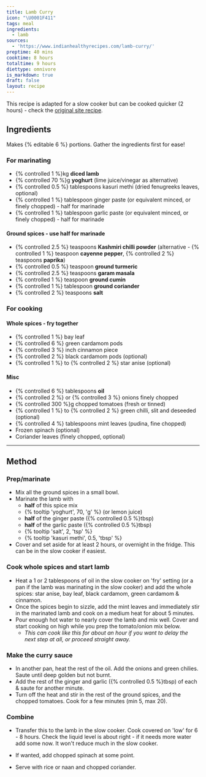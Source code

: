 ```yaml
---
title: Lamb Curry
icon: "\U0001F411"
tags: meal
ingredients:
  - lamb
sources:
  - 'https://www.indianhealthyrecipes.com/lamb-curry/'
preptime: 40 mins
cooktime: 8 hours
totaltime: 9 hours
diettype: omnivore
is_markdown: true
draft: false
layout: recipe
---
```


This recipe is adapted for a slow cooker but can be cooked quicker (2 hours) - check the [original site recipe](#sources).

## Ingredients

Makes {% editable 6 %} portions. Gather the ingredients first for ease!

### For marinating

* {% controlled 1 %}kg **diced lamb**
* {% controlled 70 %}g **yoghurt** (lime juice/vinegar as alternative)
* {% controlled 0.5 %} tablespoons kasuri methi (dried fenugreeks leaves, optional)
* {% controlled 1 %} tablespoon ginger paste (or equivalent minced, or finely chopped) - half for marinade
* {% controlled 1 %} tablespoon garlic paste (or equivalent minced, or finely chopped) - half for marinade

#### Ground spices - use half for marinade

* {% controlled 2.5 %} teaspoons **Kashmiri chilli powder** (alternative - {% controlled 1 %} teaspoon **cayenne pepper**, {% controlled 2 %} teaspoons **paprika**)
* {% controlled 0.5 %} teaspoon **ground turmeric**
* {% controlled 2.5 %} teaspoons **garam masala**
* {% controlled 1 %} teaspoon **ground cumin**
* {% controlled 1 %} tablespoon **ground coriander**
* {% controlled 2 %} teaspoons **salt**

### For cooking

#### Whole spices - fry together

* {% controlled 1 %} bay leaf
* {% controlled 6 %} green cardamom pods
* {% controlled 3 %} inch cinnamon piece
* {% controlled 2 %} black cardamom pods (optional)
* {% controlled 1 %} to {% controlled 2 %} star anise (optional)

#### Misc

* {% controlled 6 %} tablespoons **oil**
* {% controlled 2 %} or {% controlled 3 %} onions finely chopped
* {% controlled 300 %}g chopped tomatoes (fresh or tinned)
* {% controlled 1 %} to {% controlled 2 %} green chilli, slit and deseeded (optional)
* {% controlled 4 %} tablespoons mint leaves (pudina, fine chopped)
* Frozen spinach (optional)
* Coriander leaves (finely chopped, optional)

---

## Method

### Prep/marinate

* Mix all the ground spices in a small bowl.
* Marinate the lamb with
  * **half** of this spice mix
  * {% tooltip 'yoghurt', 70, 'g' %} (or lemon juice)
  * **half** of the ginger paste ({% controlled 0.5 %}tbsp)
  * **half** of the garlic paste ({% controlled 0.5 %}tbsp)
  * {% tooltip 'salt', 2, 'tsp' %}
  * {% tooltip 'kasuri methi', 0.5, 'tbsp' %}
* Cover and set aside for at least 2 hours, or overnight in the fridge. This can be in the slow cooker if easiest.

### Cook whole spices and start lamb

* Heat a 1 or 2 tablespoons of oil in the slow cooker on 'fry' setting (or a pan if the lamb was marinating in the slow cooker) and add the whole spices: star anise, bay leaf, black cardamom, green cardamom & cinnamon.
* Once the spices begin to sizzle, add the mint leaves and immediately stir in the marinated lamb and cook on a medium heat for about 5 minutes.
* Pour enough hot water to nearly cover the lamb and mix well. Cover and start cooking on high while you prep the tomato/onion mix below.
  * *This can cook like this for about an hour if you want to delay the next step at all, or proceed straight away.*

### Make the curry sauce

* In another pan, heat the rest of the oil. Add the onions and
  green chilies. Saute until deep golden but not burnt.
* Add the rest of the ginger and garlic ({% controlled 0.5 %}tbsp) of each & saute for another minute.
* Turn off the heat and stir in the rest of the ground spices, and the chopped tomatoes. Cook for a few minutes (min 5, max 20).

### Combine

* Transfer this to the lamb in the slow cooker. Cook covered on 'low' for 6 - 8 hours. Check the liquid level is about right - if it needs more water add some now. It won't reduce much in the slow cooker.
* If wanted, add chopped spinach at some point.

* Serve with rice or naan and chopped coriander.
